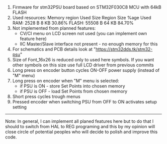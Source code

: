 1. Firmware for stm32PSU board based on STM32F030C8 MCU with 64kB FLASH
2. Used resources:
	   Memory region         Used Size  Region Size  %age Used
  	            RAM:            2528 B         8 KB     30.86%
   	          FLASH:           55508 B        64 KB     84.70%
3. Not implemented from planned features:
	- CV/CI menu on LCD screen not used (you can implement own feature here)
	- IIC Master/Slave interface not present - no enough memory for this
4. For schematics and PCB details look at "https://stm32dds.tk/stm32-psu"
5. Size of Font_16x26 is reduced only to used here symbols. If you want other symbols on this size
   use full LCD driver from previous commits
6. Long press on encoder button cycles ON-OFF power supply (instead of "M" menu)
7. Long press on encoder when "M" menu is selected:
	- if PSU is ON - store Set Points into chosen memory
	- if PSU is OFF - load Set Points from chosen memory
8. Short press cycles trough menus
9. Pressed encoder when switching PSU from OFF to ON activates setup setting
-----------------------------------------------------------------------------------------------------------
Note: In general, I can implement all planed features here but to do that I should to switch from HAL to REG
programing and this by my opinion will close circle of potential peoples who will decide to
polish and improve this code.